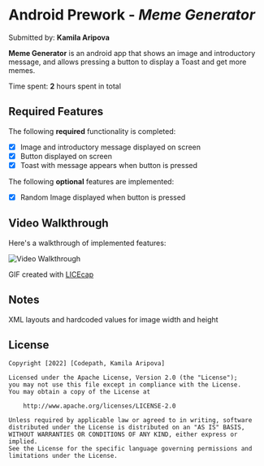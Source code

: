 # Android Prework - *Meme Generator*

Submitted by: **Kamila Aripova**

**Meme Generator** is an android app that shows an image and introductory message, and allows pressing a button to display a Toast and get more memes.

Time spent: **2** hours spent in total

## Required Features

The following **required** functionality is completed:

* [x] Image and introductory message displayed on screen
* [x] Button displayed on screen
* [x] Toast with message appears when button is pressed

The following **optional** features are implemented:

* [x] Random Image displayed when button is pressed

## Video Walkthrough

Here's a walkthrough of implemented features:

<img src="https://i.imgur.com/kyi8I6N.gif" title='Video Walkthrough' width='' alt='Video Walkthrough' />

GIF created with <a href="https://www.cockos.com/licecap/"> LICEcap </a>

## Notes
XML layouts and hardcoded values for image width and height

## License

    Copyright [2022] [Codepath, Kamila Aripova]

    Licensed under the Apache License, Version 2.0 (the "License");
    you may not use this file except in compliance with the License.
    You may obtain a copy of the License at

        http://www.apache.org/licenses/LICENSE-2.0

    Unless required by applicable law or agreed to in writing, software
    distributed under the License is distributed on an "AS IS" BASIS,
    WITHOUT WARRANTIES OR CONDITIONS OF ANY KIND, either express or implied.
    See the License for the specific language governing permissions and
    limitations under the License.
